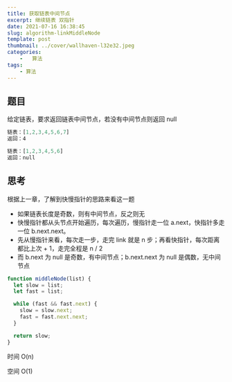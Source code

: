 ```yaml
---
title: 获取链表中间节点
excerpt: 继续链表 双指针
date: 2021-07-16 16:38:45
slug: algorithm-linkMiddleNode
template: post
thumbnail: ../cover/wallhaven-l32e32.jpeg
categories:
	-	算法
tags: 
	- 算法
---
```


## 题目

给定链表，要求返回链表中间节点，若没有中间节点则返回 null

```js
链表：[1,2,3,4,5,6,7]
返回：4
```

```js
链表：[1,2,3,4,5,6]
返回：null
```

## 思考

根据上一章，了解到快慢指针的思路来看这一题

- 如果链表长度是奇数，则有中间节点，反之则无
- 快慢指针都从头节点开始遍历，每次遍历，慢指针走一位 a.next，快指针多走一位 b.next.next。
- 先从慢指针来看，每次走一步，走完 link 就是 n 步；再看快指针，每次距离都比上次 + 1，走完全程是 n / 2
- 而 b.next 为 null 是奇数，有中间节点；b.next.next 为 null 是偶数，无中间节点

```js
function middleNode(list) {
  let slow = list;
  let fast = list;

  while (fast && fast.next) {
    slow = slow.next;
    fast = fast.next.next;
  }

  return slow;
}
```

时间 O(n)

空间 O(1)
